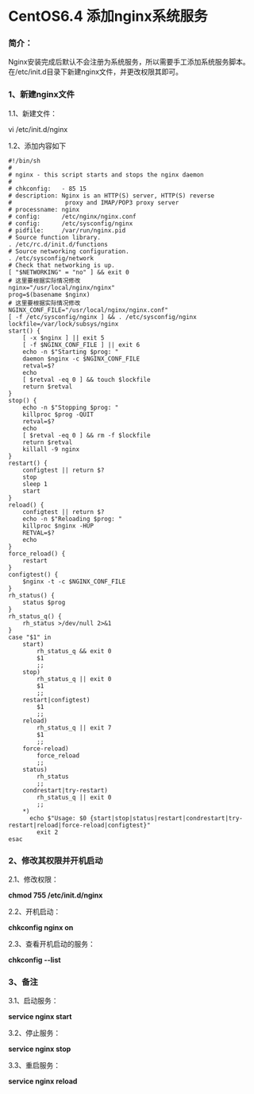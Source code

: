 # CentOS6.4 添加nginx系统服务

### 简介：

Nginx安装完成后默认不会注册为系统服务，所以需要手工添加系统服务脚本。在/etc/init.d目录下新建nginx文件，并更改权限其即可。

### 1、新建nginx文件

1.1、新建文件：

vi /etc/init.d/nginx

1.2、添加内容如下

```
#!/bin/sh
#
# nginx - this script starts and stops the nginx daemon
#
# chkconfig:   - 85 15
# description: Nginx is an HTTP(S) server, HTTP(S) reverse  
#               proxy and IMAP/POP3 proxy server
# processname: nginx
# config:      /etc/nginx/nginx.conf
# config:      /etc/sysconfig/nginx
# pidfile:     /var/run/nginx.pid
# Source function library.
. /etc/rc.d/init.d/functions
# Source networking configuration.
. /etc/sysconfig/network
# Check that networking is up.
[ "$NETWORKING" = "no" ] && exit 0
# 这里要根据实际情况修改
nginx="/usr/local/nginx/nginx"
prog=$(basename $nginx)
# 这里要根据实际情况修改
NGINX_CONF_FILE="/usr/local/nginx/nginx.conf"
[ -f /etc/sysconfig/nginx ] && . /etc/sysconfig/nginx
lockfile=/var/lock/subsys/nginx
start() {
    [ -x $nginx ] || exit 5
    [ -f $NGINX_CONF_FILE ] || exit 6
    echo -n $"Starting $prog: "
    daemon $nginx -c $NGINX_CONF_FILE
    retval=$?
    echo
    [ $retval -eq 0 ] && touch $lockfile
    return $retval
}
stop() {
    echo -n $"Stopping $prog: "
    killproc $prog -QUIT
    retval=$?
    echo
    [ $retval -eq 0 ] && rm -f $lockfile
    return $retval
    killall -9 nginx
}
restart() {
    configtest || return $?
    stop
    sleep 1
    start
}
reload() {
    configtest || return $?
    echo -n $"Reloading $prog: "
    killproc $nginx -HUP
    RETVAL=$?
    echo
}
force_reload() {
    restart
}
configtest() {
    $nginx -t -c $NGINX_CONF_FILE
}
rh_status() {
    status $prog
}
rh_status_q() {
    rh_status >/dev/null 2>&1
}
case "$1" in
    start)
        rh_status_q && exit 0
        $1
        ;;
    stop)
        rh_status_q || exit 0
        $1
        ;;
    restart|configtest)
        $1
        ;;
    reload)
        rh_status_q || exit 7
        $1
        ;;
    force-reload)
        force_reload
        ;;
    status)
        rh_status
        ;;
    condrestart|try-restart)
        rh_status_q || exit 0
        ;;
    *)    
      echo $"Usage: $0 {start|stop|status|restart|condrestart|try-restart|reload|force-reload|configtest}"
        exit 2
esac
```

### 2、修改其权限并开机启动

2.1、修改权限：

**chmod 755 /etc/init.d/nginx**

2.2、开机启动：

**chkconfig nginx on**

2.3、查看开机启动的服务：

**chkconfig --list**

### 3、备注

3.1、启动服务：

**service nginx start**

3.2、停止服务：

**service nginx stop**

3.3、重启服务：

**service nginx reload**

### 



